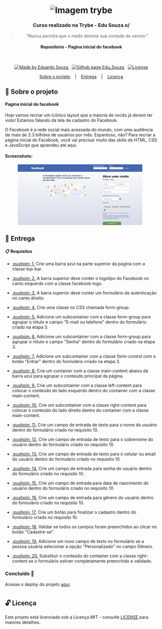 <h1 align="center">
  <img align="center" alt="Imagem trybe" src="https://i.ibb.co/d4W2x4g/trybe.png" width="300px" />
</h1>

<h3 align="center">
  Curso realizado na Trybe - Edu Souza o/
</h3>

<blockquote align="center">“Nunca permita que o medo domine sua vontade de vencer.”</blockquote>

<h4 align="center">
  Repositório - Pagina inicial do facebook
</h4>

<br/>

<p align="center">
  <a href="https://github.com/EduSouza-programmer"    target="_blank">
    <img alt="Made by Eduardo Souza" src="https://img.shields.io/badge/made%20by-Edu%20Souza-%23F8952D">
  </a>&nbsp;
  <a href="https://edusouza-programmer.github.io/" target="_blank">
    <img alt="Github page Edu_Souza " src="https://img.shields.io/badge/Github%20page-Edu_Souza-orange">
  </a>&nbsp;
  <a href="#" >
    <img alt="License" src="https://img.shields.io/badge/license-MIT-%23F8952D">
  </a>
</p>

<p align="center">
  <a href="#rocket-Sobre-o-projeto">Sobre o projeto</a>&nbsp; &nbsp; |&nbsp; &nbsp;
  <a href="#postbox-Entrega"">Entrega</a>&nbsp; &nbsp; |&nbsp; &nbsp;
  <a href="#unlock-Licença">Licença</a>
</p>

## :rocket: Sobre o projeto

#### Pagina inicial do facebook

Hoje vamos recriar um icônico layout que a maioria de vocês já devem ter visto! Estamos falando da tela de cadastro do Facebook.

O Facebook é a rede social mais acessada do mundo, com uma audiência de mais de 2.3 bilhões de usuários por mês. Espantoso, não? Para recriar a página inicial do Facebook, você vai precisar muito das skills de HTML, CSS e JavaScript que aprendeu até aqui.

#### Screenshots:

<p align=center >
  <img height="200px"  src="./img/home_desktop.png"> &nbsp;
</p>

## :postbox: Entrega

#### :clipboard: Requisitos

- <p><a href="#1"> :pushpin: 1.</a> Crie uma barra azul na parte superior da página com a classe top-bar.</p>
- <p><a href="#2"> :pushpin: 2.</a> A barra superior deve conter o logotipo do Facebook no canto esquerdo com a classe facebook-logo.</p>
- <p><a href="#3"> :pushpin: 3.</a> A barra superior deve conter um formulário de autenticação no canto direito.</p>
- <p><a href="#4"> :pushpin: 4.</a> Crie uma classe no CSS chamada form-group.</p>
- <p><a href="#5"> :pushpin: 5.</a> Adicione um subcontainer com a classe form-group para agrupar o rótulo e campo "E-mail ou telefone" dentro do formulário criado na etapa 3.</p>
- <p><a href="#6"> :pushpin: 6.</a> Adicione um subcontainer com a classe form-group para agrupar o rótulo e campo "Senha" dentro do formulário criado na etapa 3.</p>
- <p><a href="#7"> :pushpin: 7.</a> Adicione um subcontainer com a classe form-control com o botão "Entrar" dentro do formulário criado na etapa 3.</p>
- <p><a href="#8"> :pushpin: 8.</a> Crie um container com a classe main-content abaixo da barra azul para agrupar o conteúdo principal da página.</p>
- <p><a href="#9"> :pushpin: 9.</a> Crie um subcontainer com a classe left-content para colocar o conteúdo do lado esquerdo dentro do container com a classe main-content.</p>
- <p><a href="#10"> :pushpin: 10.</a> Crie um subcontainer com a classe right-content para colocar o conteúdo do lado direito dentro do container com a classe main-content.</p>
- <p><a href="#11"> :pushpin: 11.</a> Crie um campo de entrada de texto para o nome do usuário dentro do formulário criado no requisito 10.</p>
- <p><a href="#12"> :pushpin: 12.</a> Crie um campo de entrada de texto para o sobrenome do usuário dentro do formulário criado no requisito 10.</p>
- <p><a href="#13"> :pushpin: 13.</a> Crie um campo de entrada de texto para o celular ou email do usuário dentro do formulário criado no requisito 10.</p>
- <p><a href="#14"> :pushpin: 14.</a> Crie um campo de entrada para senha do usuário dentro do formulário criado no requisito 10.</p>
- <p><a href="#15"> :pushpin: 15.</a> Crie um campo de entrada para data de nascimento do usuário dentro do formulário criado no requisito 10.</p>
- <p><a href="#16"> :pushpin: 16.</a> Crie um campo de entrada para gênero do usuário dentro do formulário criado no requisito 10.</p>
- <p><a href="#17"> :pushpin: 17.</a> Crie um botão para finalizar o cadastro dentro do formulário criado no requisito 10.</p>
- <p><a href="#18"> :pushpin: 18.</a> Validar se todos os campos foram preenchidos ao clicar no botão "Cadastre-se".</p>
- <p><a href="#19"> :pushpin: 19.</a> Adicione um novo campo de texto no formulário se a pessoa usuária selecionar a opção "Personalizado" no campo Gênero.</p>
- <p><a href="#20"> :pushpin: 20.</a> Substituir o conteúdo do container com a classe right-content se o formulário estiver completamente preenchido e validado.</p>


### Concluído :rocket:

Acesse o deploy do projeto [aqui](https://edusouza-programmer.github.io/Trybe_Projeto_6-6_Edu_Souza/).

#
## :unlock: Licença

Este projeto está licenciado sob a Licença MIT - consulte [LICENSE](https://opensource.org/licenses/MIT) para maiores detalhes.
